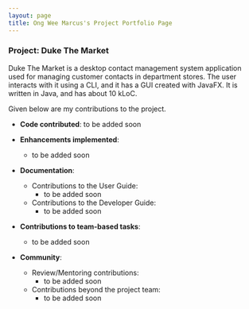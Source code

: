 ```yaml
---
layout: page
title: Ong Wee Marcus's Project Portfolio Page
---
```


### Project: Duke The Market

Duke The Market is a desktop contact management system application 
used for managing customer contacts in department stores. The user interacts with it using a CLI, 
and it has a GUI created with JavaFX. It is written in Java, and has about 10 kLoC.

Given below are my contributions to the project.

* **Code contributed**: to be added soon

* **Enhancements implemented**:
  * to be added soon

* **Documentation**:
  * Contributions to the User Guide:
    * to be added soon
  * Contributions to the Developer Guide:
    * to be added soon

* **Contributions to team-based tasks**:
  * to be added soon

* **Community**:
    * Review/Mentoring contributions:
      * to be added soon
    * Contributions beyond the project team:
      * to be added soon
      